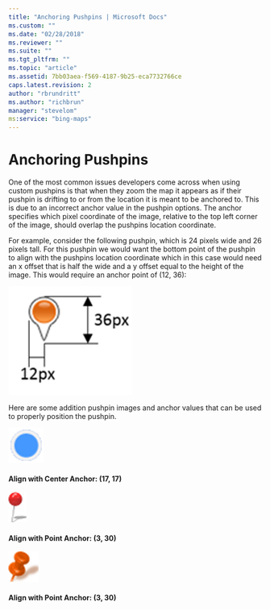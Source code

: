 ```yaml
---
title: "Anchoring Pushpins | Microsoft Docs"
ms.custom: ""
ms.date: "02/28/2018"
ms.reviewer: ""
ms.suite: ""
ms.tgt_pltfrm: ""
ms.topic: "article"
ms.assetid: 7bb03aea-f569-4187-9b25-eca7732766ce
caps.latest.revision: 2
author: "rbrundritt"
ms.author: "richbrun"
manager: "stevelom"
ms:service: "bing-maps"
---
```

# Anchoring Pushpins
One of the most common issues developers come across when using custom pushpins is that when they zoom the map it appears as if their pushpin is drifting to or from the location it is meant to be anchored to. This is due to an incorrect anchor value in the pushpin options. The anchor specifies which pixel coordinate of the image, relative to the top left corner of the image, should overlap the pushpins location coordinate.
  
For example, consider the following pushpin, which is 24 pixels wide and 26 pixels tall. For this pushpin we would want the bottom point of the pushpin to align with the pushpins location coordinate which in this case would need an x offset that is half the wide and a y offset equal to the height of the image. This would require an anchor point of (12, 36):

![Pushpin Dimensions](../v8-web-control/media/bmv8-anchoringpushpins-dimensions.png)
 
Here are some addition pushpin images and anchor values that can be used to properly position the pushpin.

![Aligned with Center](../v8-web-control/media/bmv8-anchoringpushpins-aligncenter.png)
#### Align with Center Anchor: (17, 17)

![Aligned with Point](../v8-web-control/media/bmv8-anchoringpushpins-alignwithpoint.png)
#### Align with Point Anchor: (3, 30)

![Aligned Pushpin](../v8-web-control/media/bmv8-anchoringpushpins-alignpushpin.png)
#### Align with Point Anchor: (3, 30)


